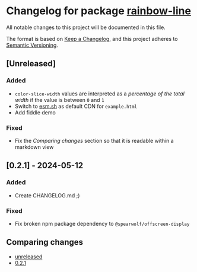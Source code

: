 # Changelog for package [rainbow-line](https://github.com/spearwolf/visual-fx-web-components/tree/main/packages/rainbow-line)

All notable changes to this project will be documented in this file.

The format is based on [Keep a Changelog](https://keepachangelog.com/en/1.1.0/),
and this project adheres to [Semantic Versioning](https://semver.org/spec/v2.0.0.html).

## [Unreleased]

### Added

- `color-slice-width` values are interpreted as a _percentage of the total width_ if the value is between `0` and `1`
- Switch to [esm.sh](https://esm.sh/) as default CDN for `example.html`
- Add fiddle demo

### Fixed

- Fix the _Comparing changes_ section so that it is readable within a markdown view


## [0.2.1] - 2024-05-12

### Added

- Create CHANGELOG.md ;)

### Fixed

- Fix broken npm package dependency to `@spearwolf/offscreen-display`


## Comparing changes

- [unreleased](https://github.com/spearwolf/visual-fx-web-components/compare/rainbow-line-v0.2.1...HEAD)
- [0.2.1](https://github.com/spearwolf/visual-fx-web-components/compare/rainbow-line-v0.2.0...rainbow-line-v0.2.1)
